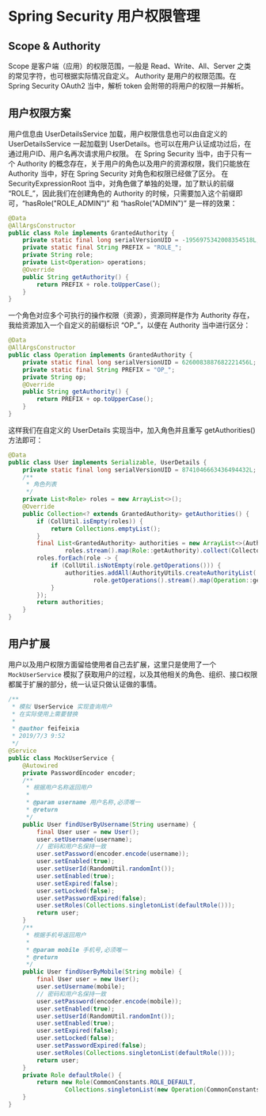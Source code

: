 # Spring Security 用户权限管理

## Scope & Authority

Scope 是客户端（应用）的权限范围，一般是 Read、Write、All、Server 之类的常见字符，也可根据实际情况自定义。
Authority 是用户的权限范围。在 Spring Security OAuth2 当中，解析 token 会附带的将用户的权限一并解析。

## 用户权限方案

用户信息由 UserDetailsService 加载，用户权限信息也可以由自定义的 UserDetailsService 一起加载到 UserDetails。也可以在用户认证成功过后，在通过用户ID、用户名再次请求用户权限。
在 Spring Security 当中，由于只有一个 Authority 的概念存在，关于用户的角色以及用户的资源权限，我们只能放在 Authority 当中，好在 Spring Security 对角色和权限已经做了区分。
在 SecurityExpressionRoot 当中，对角色做了单独的处理，加了默认的前缀 “ROLE_”，因此我们在创建角色的 Authority 的时候，只需要加入这个前缀即可，“hasRole("ROLE_ADMIN")” 和 “hasRole("ADMIN")” 是一样的效果：

```java
@Data
@AllArgsConstructor
public class Role implements GrantedAuthority {
    private static final long serialVersionUID = -1956975342008354518L;
    private static final String PREFIX = "ROLE_";
    private String role;
    private List<Operation> operations;
    @Override
    public String getAuthority() {
        return PREFIX + role.toUpperCase();
    }
}
```

一个角色对应多个可执行的操作权限（资源），资源同样是作为 Authority 存在，我给资源加入一个自定义的前缀标识 “OP_”，以便在 Authority 当中进行区分：

```java
@Data
@AllArgsConstructor
public class Operation implements GrantedAuthority {
    private static final long serialVersionUID = 6260083887682221456L;
    private static final String PREFIX = "OP_";
    private String op;
    @Override
    public String getAuthority() {
        return PREFIX + op.toUpperCase();
    }
}
```

这样我们在自定义的 UserDetails 实现当中，加入角色并且重写 getAuthorities() 方法即可：

```java
@Data
public class User implements Serializable, UserDetails {
    private static final long serialVersionUID = 8741046663436494432L;
    /**
     * 角色列表
     */
    private List<Role> roles = new ArrayList<>();
    @Override
    public Collection<? extends GrantedAuthority> getAuthorities() {
        if (CollUtil.isEmpty(roles)) {
            return Collections.emptyList();
        }
        final List<GrantedAuthority> authorities = new ArrayList<>(AuthorityUtils.createAuthorityList(
                roles.stream().map(Role::getAuthority).collect(Collectors.joining())));
        roles.forEach(role -> {
            if (CollUtil.isNotEmpty(role.getOperations())) {
                authorities.addAll(AuthorityUtils.createAuthorityList(
                        role.getOperations().stream().map(Operation::getAuthority).collect(Collectors.joining())));
            }
        });
        return authorities;
    }
}
```

## 用户扩展

用户以及用户权限方面留给使用者自己去扩展，这里只是使用了一个 `MockUserService` 模拟了获取用户的过程，以及其他相关的角色、组织、接口权限都属于扩展的部分，统一认证只做认证做的事情。

```java
/**
 * 模拟 UserService 实现查询用户
 * 在实际使用上需要替换
 *
 * @author feifeixia
 * 2019/7/3 9:52
 */
@Service
public class MockUserService {
    @Autowired
    private PasswordEncoder encoder;
    /**
     * 根据用户名称返回用户
     *
     * @param username 用户名称,必须唯一
     * @return
     */
    public User findUserByUsername(String username) {
        final User user = new User();
        user.setUsername(username);
        // 密码和用户名保持一致
        user.setPassword(encoder.encode(username));
        user.setEnabled(true);
        user.setUserId(RandomUtil.randomInt());
        user.setEnabled(true);
        user.setExpired(false);
        user.setLocked(false);
        user.setPasswordExpired(false);
        user.setRoles(Collections.singletonList(defaultRole()));
        return user;
    }
    /**
     * 根据手机号返回用户
     *
     * @param mobile 手机号,必须唯一
     * @return
     */
    public User findUserByMobile(String mobile) {
        final User user = new User();
        user.setUsername(mobile);
        // 密码和用户名保持一致
        user.setPassword(encoder.encode(mobile));
        user.setEnabled(true);
        user.setUserId(RandomUtil.randomInt());
        user.setEnabled(true);
        user.setExpired(false);
        user.setLocked(false);
        user.setPasswordExpired(false);
        user.setRoles(Collections.singletonList(defaultRole()));
        return user;
    }
    private Role defaultRole() {
        return new Role(CommonConstants.ROLE_DEFAULT,
                Collections.singletonList(new Operation(CommonConstants.OP_DEFAULT)));
    }
}
```
